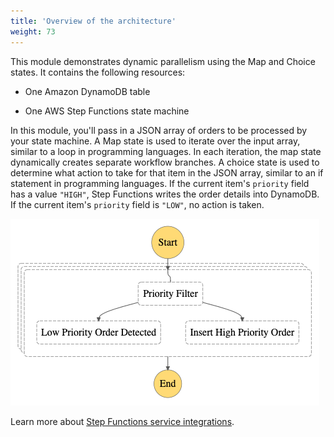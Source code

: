 ```yaml
---
title: 'Overview of the architecture'
weight: 73
---
```


This module demonstrates dynamic parallelism using the Map and Choice states. It contains the following resources:

- One Amazon DynamoDB table

- One AWS Step Functions state machine

In this module, you'll pass in a JSON array of orders to be processed by your state machine. A Map state is used to iterate over the input array, similar to a loop in programming languages. In each iteration, the map state dynamically creates separate workflow branches. A choice state is used to determine what action to take for that item in the JSON array, similar to an if statement in programming languages. If the current item's `priority` field has a value `"HIGH"`, Step Functions writes the order details into DynamoDB. If the current item's `priority` field is `"LOW"`, no action is taken. 

![Visual Workflow](/static/img/module-5/visual-workflow.png)

Learn more about [Step Functions service integrations](https://docs.aws.amazon.com/step-functions/latest/dg/concepts-service-integrations.html).
